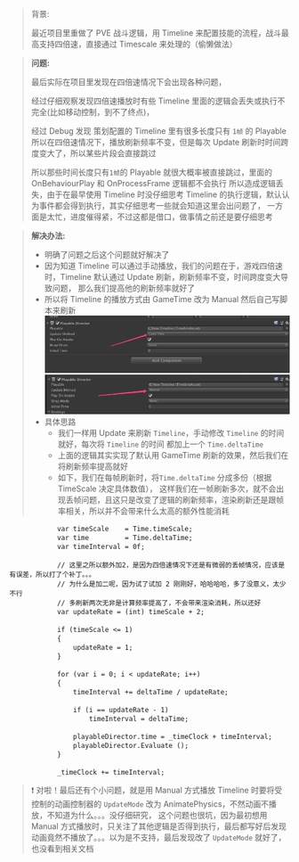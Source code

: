 > 背景: 
> 
> 最近项目里重做了 PVE 战斗逻辑，用 Timeline 来配置技能的流程，战斗最高支持四倍速，直接通过 Timescale 来处理的（偷懒做法） 

> **问题:**
> 
> 最后实际在项目里发现在四倍速情况下会出现各种问题，
> 
> 经过仔细观察发现四倍速播放时有些 Timeline 里面的逻辑会丢失或执行不完全(比如移动控制，到不了终点)，
> 
> 经过 Debug 发现 策划配置的 Timeline 里有很多长度只有 `1帧` 的 Playable
> 所以在四倍速情况下，播放刷新频率不变，但是每次 Update 刷新时时间跨度变大了，所以某些片段会直接跳过
> 
> 所以那些时间长度只有`1帧`的 Playable 就很大概率被直接跳过，里面的 OnBehaviourPlay 和 OnProcessFrame 逻辑都不会执行
> 所以造成逻辑丢失，由于在最早使用 Timeline 时没仔细思考 Timeline 的执行逻辑，默认认为事件都会得到执行，其实仔细思考一些就会知道这里会出问题了，
> 一方面是太忙，进度催得紧，不过这都是借口，做事情之前还是要仔细思考
> 

> **解决办法:**
> 
> - 明确了问题之后这个问题就好解决了
> - 因为知道 Timeline 可以通过手动播放，我们的问题在于，游戏四倍速时，Timeline 默认通过 Update 刷新，刷新频率不变，时间跨度变大导致问题，
> 那么我们提高他的刷新频率就好了
> - 所以将 Timeline 的播放方式由 GameTime 改为 Manual 然后自己写脚本来刷新
> ![img.png](img.png)
> ![img_1.png](img_1.png)
> - 具体思路
>   - 我们一样用 Update 来刷新 `Timeline`，手动修改 `Timeline` 的时间就好，每次将 `Timeline` 的时间 都加上一个 `Time.deltaTime`
>   - 上面的逻辑其实实现了默认用 GameTime 刷新的效果，然后我们在将刷新频率提高就好
>   - 如下，我们在每帧刷新时，将`Time.deltaTime` 分成多份（根据 TimeScale 决定具体数值），
      这样我们在一帧刷新多次，就不会出现丢帧问题，且这只是改变了逻辑的刷新频率，渲染刷新还是跟帧率相关，所以并不会带来什么太高的额外性能消耗
```
            var timeScale    = Time.timeScale;
            var time         = Time.deltaTime;
            var timeInterval = 0f;
            
            // 这里之所以额外加2，是因为四倍速情况下还是有微弱的丢帧情况，应该是有误差，所以打了个补丁。。。
            // 为什么是加二呢，因为试了试加 2 刚刚好，哈哈哈哈，多了没意义，太少不行
            // 多刷新两次无非是计算频率提高了，不会带来渲染消耗，所以还好
            var updateRate = (int) timeScale + 2; 
            
            if (timeScale <= 1)
            {
                updateRate = 1;
            }
            
            for (var i = 0; i < updateRate; i++)
            {
                timeInterval += deltaTime / updateRate;

                if (i == updateRate - 1)
                    timeInterval = deltaTime;

                playableDirector.time = _timeClock + timeInterval;
                playableDirector.Evaluate ();
            }
            
            _timeClock += timeInterval;

```

> ❗️ 对啦！最后还有个小问题，就是用 Manual 方式播放 Timeline 时要将受控制的动画控制器的 `UpdateMode` 改为 AnimatePhysics，不然动画不播放，不知道为什么。。。没仔细研究，
> 这个问题也很坑，因为最初想用 Manual 方式播放时，只关注了其他逻辑是否得到执行，最后都写好后发现动画竟然不播放了。。。以为是不支持，最后发现改了 `UpdateMode` 就好了，
> 也没看到相关文档